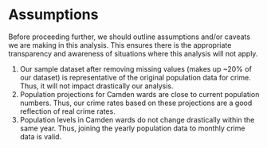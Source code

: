 # Assumptions
Before proceeding further, we should outline assumptions and/or caveats we are making in this analysis. This ensures there is the appropriate transparency and awareness of situations where this analysis will not apply.

1. Our sample dataset after removing missing values (makes up ~20% of our dataset) is representative of the original population data for crime. Thus, it will not impact drastically our analysis.
1. Population projections for Camden wards are close to current population numbers. Thus, our crime rates based on these projections are a good reflection of real crime rates.
1. Population levels in Camden wards do not change drastically within the same year. Thus, joining the yearly population data to monthly crime data is valid.
